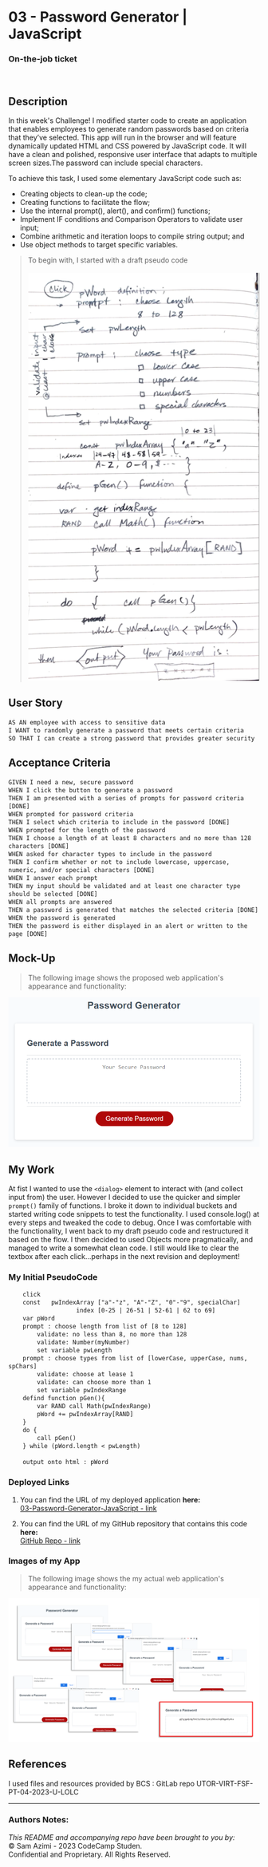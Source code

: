 # 03 - Password Generator | JavaScript
### On-the-job ticket
<br>

## Description

In this week's Challenge! I modified starter code to create an application that enables employees to generate random passwords based on criteria that they’ve selected. This app will run in the browser and will feature dynamically updated HTML and CSS powered by JavaScript code. It will have a clean and polished, responsive user interface that adapts to multiple screen sizes.The password can include special characters.

To achieve this task, I used some elementary JavaScript code such as:
-	Creating objects to clean-up the code;
-	Creating functions to facilitate the flow;
-	Use the internal prompt(), alert(), and confirm() functions;
-	Implement IF conditions and Comparison Operators to validate user input;
-	Combine arithmetic and iteration loops to compile string output; and
-	Use object methods to target specific variables.


> To begin with, I started with a draft pseudo code<br><br>
![Draft Pseudo Code](./Assets/Images/Pseudo.PNG) 


## User Story

```
AS AN employee with access to sensitive data
I WANT to randomly generate a password that meets certain criteria
SO THAT I can create a strong password that provides greater security
```

## Acceptance Criteria

```
GIVEN I need a new, secure password
WHEN I click the button to generate a password
THEN I am presented with a series of prompts for password criteria [DONE]
WHEN prompted for password criteria
THEN I select which criteria to include in the password [DONE]
WHEN prompted for the length of the password
THEN I choose a length of at least 8 characters and no more than 128 characters [DONE]
WHEN asked for character types to include in the password
THEN I confirm whether or not to include lowercase, uppercase, numeric, and/or special characters [DONE]
WHEN I answer each prompt
THEN my input should be validated and at least one character type should be selected [DONE]
WHEN all prompts are answered
THEN a password is generated that matches the selected criteria [DONE]
WHEN the password is generated
THEN the password is either displayed in an alert or written to the page [DONE]
``` 

## Mock-Up

> The following image shows the proposed web application's appearance and functionality:

![password generator demo](./assets/images/03-javascript-homework-demo.png)


## My Work
At fist I wanted to use the `<dialog>` element to interact with (and collect input from) the user. However I decided to use the quicker and simpler `prompt()` family of functions. I broke it down to individual buckets and started writing code snippets to test the functionality. I used console.log() at every steps and tweaked the code to debug. Once I was comfortable with the functionality, I went back to my draft pseudo code and restructured it based on the flow. I then decided to used Objects more pragmatically, and managed to write a somewhat clean code. I still would like to clear the textbox after each click…perhaps in the next revision and deployment!


### My Initial PseudoCode
```
    click
    const   pwIndexArray ["a"-"z", "A"-"Z", "0"-"9", specialChar]
                   index [0-25 | 26-51 | 52-61 | 62 to 69]
    var pWord
    prompt : choose length from list of [8 to 128]
        validate: no less than 8, no more than 128
        validate: Number(myNumber)
        set variable pwLength
    prompt : choose types from list of [lowerCase, upperCase, nums, spChars]
        validate: choose at lease 1
        validate: can choose more than 1
        set variable pwIndexRange
    defind function pGen(){
        var RAND call Math(pwIndexRange)
        pWord += pwIndexArray[RAND]
    }
    do {
        call pGen()
    } while (pWord.length < pwLength)

    output onto html : pWord

```

### Deployed Links

1. You can find the URL of my deployed application **here:** <br>[03-Password-Generator-JavaScript - link](https://dinozio-design.github.io/03-Password-Generator-JavaScript/)

2. You can find the URL of my GitHub repository that contains this code **here:** <br>[GitHub Repo - link](https://github.com/dinozio-design/03-Password-Generator-JavaScript)

### Images of my App
> The following image shows the my actual web application's appearance and functionality:

![password generator actual](./assets/images/03-javascript-homework-actual.png)

## References
I used files and resources provided by BCS : GitLab repo UTOR-VIRT-FSF-PT-04-2023-U-LOLC


- - -
### Authors Notes:<br>
_This README and accompanying repo have been brought to you by:_<br>
© Sam Azimi - 2023 CodeCamp Studen.<br> 
Confidential and Proprietary. All Rights Reserved.
